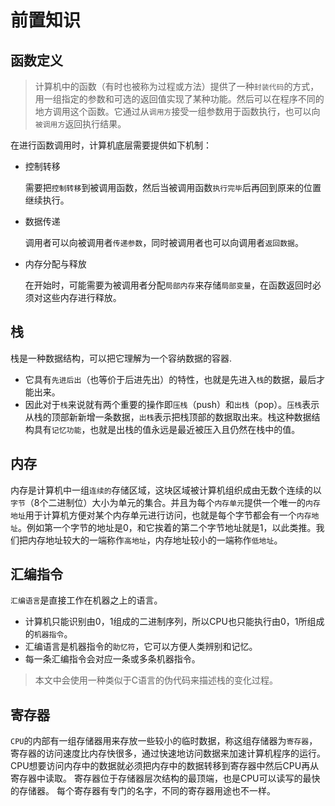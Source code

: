 # 前置知识

## 函数定义

> 计算机中的函数（有时也被称为过程或方法）提供了一种`封装代码`的方式，用一组指定的参数和可选的返回值实现了某种功能。然后可以在程序不同的地方调用这个函数。它通过从`调用方`接受一组参数用于函数执行，也可以向`被调用方`返回执行结果。

在进行函数调用时，计算机底层需要提供如下机制：

* 控制转移

  需要把`控制转移`到被调用函数，然后当被调用函数`执行完毕`后再回到原来的位置继续执行。

* 数据传递

  调用者可以向被调用者`传递参数`，同时被调用者也可以向调用者`返回数据`。

* 内存分配与释放

  在开始时，可能需要为被调用者分配`局部内存`来存储`局部变量`，在函数返回时必须对这些内存进行释放。



## 栈

栈是一种数据结构，可以把它理解为一个容纳数据的容器.
* 它具有`先进后出`（也等价于后进先出）的特性，也就是先进入`栈`的数据，最后才能出来。
* 因此对于`栈`来说就有两个重要的操作即`压栈`（push）和`出栈`（pop）。`压栈`表示从栈的顶部新新增一条数据，`出栈`表示把栈顶部的数据取出来。栈这种数据结构具有`记忆功能`，也就是出栈的值永远是最近被压入且仍然在栈中的值。


## 内存

内存是计算机中一组`连续的`存储区域，这块区域被计算机组织成由无数个连续的以`字节`（8个二进制位）大小为单元的集合。并且为每个`内存单元`提供一个唯一的`内存地址`用于计算机方便对某个内存单元进行访问，也就是每个字节都会有一个`内存地址`。例如第一个字节的地址是0，和它挨着的第二个字节地址就是1，以此类推。我们把内存地址较大的一端称作`高地址`，内存地址较小的一端称作`低地址`。



## 汇编指令

`汇编语言`是直接工作在机器之上的语言。
* 计算机只能识别由0，1组成的二进制序列，所以CPU也只能执行由0，1所组成的`机器指令`。
* 汇编语言是机器指令的`助忆符`，它可以方便人类辨别和记忆。
* 每一条汇编指令会对应一条或多条机器指令。
> 本文中会使用一种类似于C语言的伪代码来描述栈的变化过程。



## 寄存器

`CPU`的内部有一组存储器用来存放一些较小的临时数据，称这组存储器为`寄存器`，寄存器的访问速度比内存快很多，通过快速地访问数据来加速计算机程序的运行。
CPU想要访问内存中的数据就必须把内存中的数据转移到寄存器中然后CPU再从寄存器中读取。
寄存器位于存储器层次结构的最顶端，也是CPU可以读写的最快的存储器。
每个寄存器有专门的名字，不同的寄存器用途也不一样。

